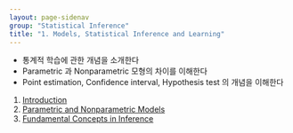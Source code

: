 ```yaml
---
layout: page-sidenav
group: "Statistical Inference"
title: "1. Models, Statistical Inference and Learning"
---
```


- 통계적 학습에 관한 개념을 소개한다
- Parametric 과 Nonparametric 모형의 차이를 이해한다
- Point estimation, Confidence interval, Hypothesis test 의 개념을 이해한다

1. [Introduction](https://sungbinlim.github.io/sl/docs/aos2/1-1)
2. [Parametric and Nonparametric Models](https://sungbinlim.github.io/sl/docs/aos2/1-2)
3. [Fundamental Concepts in Inference](https://sungbinlim.github.io/sl/docs/aos2/1-3)


